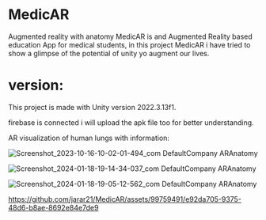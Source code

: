 # MedicAR
Augmented reality with anatomy
MedicAR is and Augmented Reality based education App for medical students, in this project MedicAR i have tried to show a glimpse of the potential of unity yo augment our lives.

# version:
This project is made with Unity version 2022.3.13f1.

firebase is connected i will upload the apk file too for better understanding.

AR visualization of human lungs with information:

![Screenshot_2023-10-16-10-02-01-494_com DefaultCompany ARAnatomy](https://github.com/jarar21/MedicAR/assets/99759491/05eaa800-3f2e-4466-a7a6-3c8d0886e3f3)

![Screenshot_2024-01-18-19-14-34-037_com DefaultCompany ARAnatomy](https://github.com/jarar21/MedicAR/assets/99759491/ef9bdd34-63e9-48fd-8268-0ac2da57a6b8)

![Screenshot_2024-01-18-19-05-12-562_com DefaultCompany ARAnatomy](https://github.com/jarar21/MedicAR/assets/99759491/5bdc4555-817c-4df9-99a3-6961e0babc1d)


https://github.com/jarar21/MedicAR/assets/99759491/e92da705-9375-48d6-b8ae-8692e84e7de9

